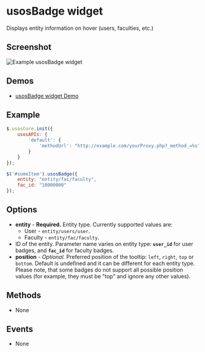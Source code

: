 usosBadge widget
================

Displays entity information on hover (users, faculties, etc.)

Screenshot
----------

![Example usosBadge widget](http://i.imgur.com/6NYuKkR.png)

Demos
-----

  * [usosBadge widget Demo](http://jsfiddle.net/gh/get/jquery/1.9.1/dependencies/migrate,ui/MUCI/jquery-usos/tree/master/jsfiddle-demos/widget.badge)

Example
-------

```javascript
$.usosCore.init({
	usosAPIs: {
		'default': {
			'methodUrl': "http://example.com/yourProxy.php?_method_=%s"
		}
	}
});

$('#someItem').usosBadge({
	entity: "entity/fac/faculty",
    fac_id: "10000000"
});
```
  
Options
-------

  * **entity** - **Required.** Entity type. Currently supported values are:
    * User - `entity/users/user`.
    * Faculty - `entity/fac/faculty`.
  * ID of the entity. Parameter name varies on entity type:
    **`user_id`** for user badges, and **`fac_id`** for faculty badges.
  * **position** - *Optional.* Preferred position of the tooltip: `left`,
    `right`, `top` or `bottom`. Default is undefined and it can be different
    for each entity type. Please note, that some badges do not support all 
    possible position values (for example, they must be "top" and ignore any
    other values).

Methods
-------

  * None

Events
------

  * None
